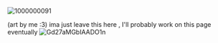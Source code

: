 ![1000000091](https://github.com/user-attachments/assets/b3383f18-6575-4b1b-83cb-9613d0a3b681)


(art by me :3)
ima just leave this here , I'll probably work on this page eventually 
![Gd27aMGbIAADO1n](https://github.com/user-attachments/assets/95fe2359-87e8-4c4f-8bd2-0a5a7a34f26c)


<!---
ELECTRICDREAMZ/ELECTRICDREAMZ is a ✨ special ✨ repository because its `README.md` (this file) appears on your GitHub profile.
You can click the Preview link to take a look at your changes.
--->
